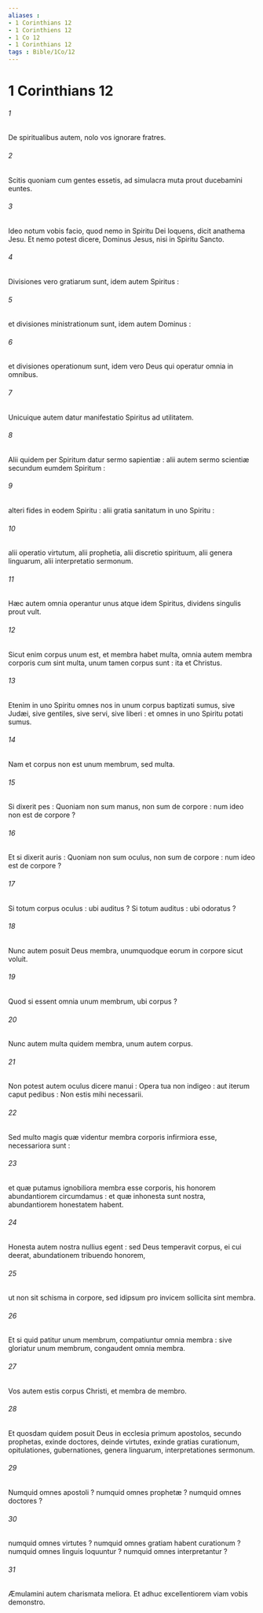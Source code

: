 ```yaml
---
aliases : 
- 1 Corinthians 12
- 1 Corinthiens 12
- 1 Co 12
- 1 Corinthians 12
tags : Bible/1Co/12
---
```


# 1 Corinthians 12

###### 1
De spiritualibus autem, nolo vos ignorare fratres.
###### 2
Scitis quoniam cum gentes essetis, ad simulacra muta prout ducebamini euntes.
###### 3
Ideo notum vobis facio, quod nemo in Spiritu Dei loquens, dicit anathema Jesu. Et nemo potest dicere, Dominus Jesus, nisi in Spiritu Sancto.
###### 4
Divisiones vero gratiarum sunt, idem autem Spiritus :
###### 5
et divisiones ministrationum sunt, idem autem Dominus :
###### 6
et divisiones operationum sunt, idem vero Deus qui operatur omnia in omnibus.
###### 7
Unicuique autem datur manifestatio Spiritus ad utilitatem.
###### 8
Alii quidem per Spiritum datur sermo sapientiæ : alii autem sermo scientiæ secundum eumdem Spiritum :
###### 9
alteri fides in eodem Spiritu : alii gratia sanitatum in uno Spiritu :
###### 10
alii operatio virtutum, alii prophetia, alii discretio spirituum, alii genera linguarum, alii interpretatio sermonum.
###### 11
Hæc autem omnia operantur unus atque idem Spiritus, dividens singulis prout vult.
###### 12
Sicut enim corpus unum est, et membra habet multa, omnia autem membra corporis cum sint multa, unum tamen corpus sunt : ita et Christus.
###### 13
Etenim in uno Spiritu omnes nos in unum corpus baptizati sumus, sive Judæi, sive gentiles, sive servi, sive liberi : et omnes in uno Spiritu potati sumus.
###### 14
Nam et corpus non est unum membrum, sed multa.
###### 15
Si dixerit pes : Quoniam non sum manus, non sum de corpore : num ideo non est de corpore ?
###### 16
Et si dixerit auris : Quoniam non sum oculus, non sum de corpore : num ideo est de corpore ?
###### 17
Si totum corpus oculus : ubi auditus ? Si totum auditus : ubi odoratus ?
###### 18
Nunc autem posuit Deus membra, unumquodque eorum in corpore sicut voluit.
###### 19
Quod si essent omnia unum membrum, ubi corpus ?
###### 20
Nunc autem multa quidem membra, unum autem corpus.
###### 21
Non potest autem oculus dicere manui : Opera tua non indigeo : aut iterum caput pedibus : Non estis mihi necessarii.
###### 22
Sed multo magis quæ videntur membra corporis infirmiora esse, necessariora sunt :
###### 23
et quæ putamus ignobiliora membra esse corporis, his honorem abundantiorem circumdamus : et quæ inhonesta sunt nostra, abundantiorem honestatem habent.
###### 24
Honesta autem nostra nullius egent : sed Deus temperavit corpus, ei cui deerat, abundationem tribuendo honorem,
###### 25
ut non sit schisma in corpore, sed idipsum pro invicem sollicita sint membra.
###### 26
Et si quid patitur unum membrum, compatiuntur omnia membra : sive gloriatur unum membrum, congaudent omnia membra.
###### 27
Vos autem estis corpus Christi, et membra de membro.
###### 28
Et quosdam quidem posuit Deus in ecclesia primum apostolos, secundo prophetas, exinde doctores, deinde virtutes, exinde gratias curationum, opitulationes, gubernationes, genera linguarum, interpretationes sermonum.
###### 29
Numquid omnes apostoli ? numquid omnes prophetæ ? numquid omnes doctores ?
###### 30
numquid omnes virtutes ? numquid omnes gratiam habent curationum ? numquid omnes linguis loquuntur ? numquid omnes interpretantur ?
###### 31
Æmulamini autem charismata meliora. Et adhuc excellentiorem viam vobis demonstro.
